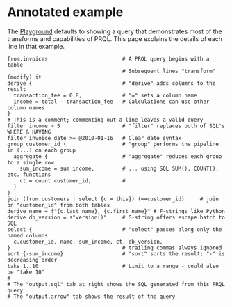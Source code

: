 # Annotated example

The [Playground](https://prql-lang.org/playground) defaults to showing a query
that demonstrates most of the transforms and capabilities of PRQL. This page
explains the details of each line in that example.

<!--
  This is the full query from the Playground. It needs to be explained line by line
  It is not currently linked into the SUMMARY.md page
-->

```prql no-eval
from.invoices                        # A PRQL query begins with a table
                                     # Subsequent lines "transform" (modify) it
derive {                             # "derive" adds columns to the result
  transaction_fee = 0.8,             # "=" sets a column name
  income = total - transaction_fee   # Calculations can use other column names
}
# This is a comment; commenting out a line leaves a valid query
filter income > 5                    # "filter" replaces both of SQL's WHERE & HAVING
filter invoice_date >= @2010-01-16   # Clear date syntax
group customer_id (                  # "group" performs the pipeline in (...) on each group
  aggregate {                        # "aggregate" reduces each group to a single row
    sum_income = sum income,         # ... using SQL SUM(), COUNT(), etc. functions
    ct = count customer_id,          #
  }
)
join (from.customers | select {c = this}) (==customer_id)     # join on "customer_id" from both tables
derive name = f"{c.last_name}, {c.first_name}" # F-strings like Python
derive db_version = s"version()"     # S-string offers escape hatch to SQL
select {                             # "select" passes along only the named columns
  c.customer_id, name, sum_income, ct, db_version,
}                                    # trailing commas always ignored
sort {-sum_income}                   # "sort" sorts the result; "-" is decreasing order
take 1..10                           # Limit to a range - could also be "take 10"
#
# The "output.sql" tab at right shows the SQL generated from this PRQL query
# The "output.arrow" tab shows the result of the query
```
